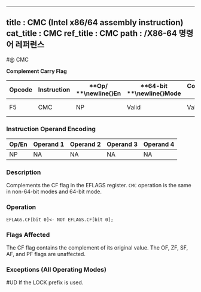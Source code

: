 ----------------------------
title : CMC (Intel x86/64 assembly instruction)
cat_title : CMC
ref_title : CMC
path : /X86-64 명령어 레퍼런스
----------------------------
#@ CMC

**Complement Carry Flag**

|**Opcode**|**Instruction**|**Op/ **\newline{}**En**|**64-bit **\newline{}**Mode**|**Compat/**\newline{}**Leg Mode**|**Description**|
|----------|---------------|------------------------|-----------------------------|---------------------------------|---------------|
|F5|CMC|NP|Valid|Valid|Complement CF flag.|
### Instruction Operand Encoding


|Op/En|Operand 1|Operand 2|Operand 3|Operand 4|
|-----|---------|---------|---------|---------|
|NP|NA|NA|NA|NA|
### Description


Complements the CF flag in the EFLAGS register. `CMC` operation is the same in non-64-bit modes and 64-bit mode.


### Operation

```info-verb
EFLAGS.CF[bit 0]<- NOT EFLAGS.CF[bit 0];
```
### Flags Affected


The CF flag contains the complement of its original value. The OF, ZF, SF, AF, and PF flags are unaffected.

### Exceptions (All Operating Modes)


#UD  If the LOCK prefix is used.


